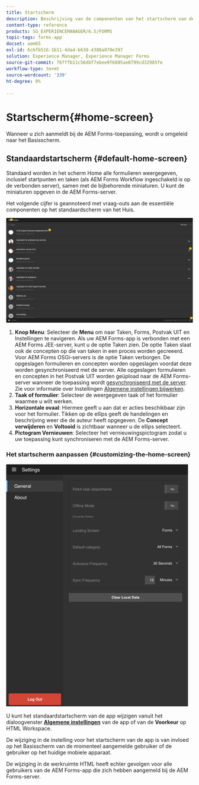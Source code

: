 ```yaml
---
title: Startscherm
description: Beschrijving van de componenten van het startscherm van de AEM Forms-app
content-type: reference
products: SG_EXPERIENCEMANAGER/6.5/FORMS
topic-tags: forms-app
docset: aem65
exl-id: 6c6fb516-1b11-4da4-b638-4388a070e397
solution: Experience Manager, Experience Manager Forms
source-git-commit: 76fffb11c56dbf7ebee9f6805ae0799cd32985fe
workflow-type: tm+mt
source-wordcount: '339'
ht-degree: 0%

---
```


# Startscherm{#home-screen}

Wanneer u zich aanmeldt bij de AEM Forms-toepassing, wordt u omgeleid naar het Basisscherm.

## Standaardstartscherm {#default-home-screen}

Standaard worden in het scherm Home alle formulieren weergegeven, inclusief startpunten en taken (als AEM Forms Workflow ingeschakeld is op de verbonden server), samen met de bijbehorende miniaturen. U kunt de miniaturen opgeven in de AEM Forms-server.

Het volgende cijfer is geannoteerd met vraag-outs aan de essentiële componenten op het standaardscherm van het Huis.

![Basisscherm van Forms-app](assets/home-screen-1.png)

<!--Click to enlarge

![home-screen-1-1](assets/home-screen-1-1.png)-->

1. **Knop Menu**: Selecteer de **Menu** om naar Taken, Forms, Postvak UIT en Instellingen te navigeren. Als uw AEM Forms-app is verbonden met een AEM Forms JEE-server, kunt u de optie Taken zien. De optie Taken slaat ook de concepten op die van taken in een proces worden gecreeerd. Voor AEM Forms OSGi-servers is de optie Taken verborgen. De opgeslagen formulieren en concepten worden opgeslagen voordat deze worden gesynchroniseerd met de server. Alle opgeslagen formulieren en concepten in het Postvak UIT worden geüpload naar de AEM Forms-server wanneer de toepassing wordt [gesynchroniseerd met de server](../../forms/using/sync-app.md). Zie voor informatie over Instellingen [Algemene instellingen bijwerken](../../forms/using/update-general-settings.md).
1. **Taak of formulier**: Selecteer de weergegeven taak of het formulier waarmee u wilt werken.
1. **Horizontale ovaal**: Hiermee geeft u aan dat er acties beschikbaar zijn voor het formulier. Tikken op de ellips geeft de handelingen en beschrijving weer die de auteur heeft opgegeven. De **Concept verwijderen** en **Voltooid** is zichtbaar wanneer u de ellips selecteert.
1. **Pictogram Vernieuwen**: Selecteer het vernieuwingspictogram zodat u uw toepassing kunt synchroniseren met de AEM Forms-server.

### Het startscherm aanpassen {#customizing-the-home-screen}

![Algemene instellingen](assets/gen-settings.png)

U kunt het standaardstartscherm van de app wijzigen vanuit het dialoogvenster **[Algemene instellingen](../../forms/using/update-general-settings.md)** van de app of van de **Voorkeur** op HTML Workspace.

De wijziging in de instelling voor het startscherm van de app is van invloed op het Basisscherm van de momenteel aangemelde gebruiker of de gebruiker op het huidige mobiele apparaat.

De wijziging in de werkruimte HTML heeft echter gevolgen voor alle gebruikers van de AEM Forms-app die zich hebben aangemeld bij de AEM Forms-server.

